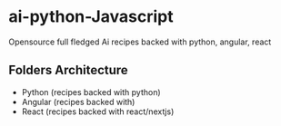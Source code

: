 # ai-python-Javascript
Opensource full fledged Ai recipes backed with python, angular, react


## Folders Architecture
- Python (recipes backed with python)
- Angular (recipes backed with)
- React (recipes backed with react/nextjs)